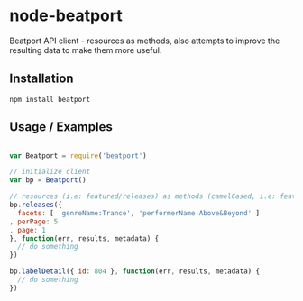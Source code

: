node-beatport
=============
Beatport API client - resources as methods, also attempts to improve the
resulting data to make them more useful.

Installation
------------
    npm install beatport

Usage / Examples
----------------
```javascript

var Beatport = require('beatport')

// initialize client
var bp = Beatport()

// resources (i.e: featured/releases) as methods (camelCased, i.e: featuredReleases)
bp.releases({
  facets: [ 'genreName:Trance', 'performerName:Above&Beyond' ]
, perPage: 5
, page: 1
}, function(err, results, metadata) {
  // do something
})

bp.labelDetail({ id: 804 }, function(err, results, metadata) {
  // do something
})

```